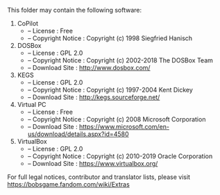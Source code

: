 ﻿This folder may contain the following software:

1. CoPilot
   - – License : Free
   - – Copyright Notice : Copyright (c) 1998 Siegfried Hanisch
2. DOSBox
   - – License : GPL 2.0
   - – Copyright Notice : Copyright (c) 2002-2018 The DOSBox Team
   - – Download Site : http://www.dosbox.com/
3. KEGS
   - – License : GPL 2.0
   - – Copyright Notice : Copyright (c) 1997-2004 Kent Dickey
   - – Download Site : http://kegs.sourceforge.net/
4. Virtual PC
   - – License : Free
   - – Copyright Notice : Copyright (c) 2008 Microsoft Corporation
   - – Download Site : https://www.microsoft.com/en-us/download/details.aspx?id=4580
5. VirtualBox
   - – License : GPL 2.0
   - – Copyright Notice : Copyright (c) 2010-2019 Oracle Corporation
   - – Download Site : https://www.virtualbox.org/

For full legal notices, contributor and translator lists, please visit https://bobsgame.fandom.com/wiki/Extras
